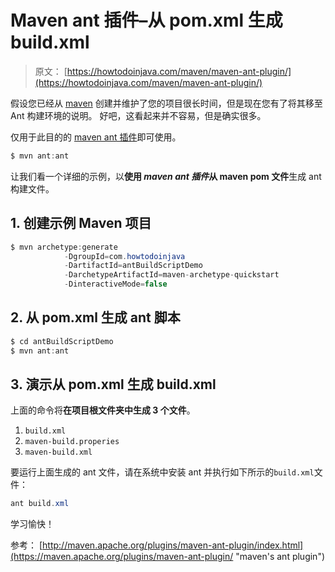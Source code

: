 # Maven ant 插件–从 pom.xml 生成 build.xml

> 原文： [https://howtodoinjava.com/maven/maven-ant-plugin/](https://howtodoinjava.com/maven/maven-ant-plugin/)

假设您已经从 [maven](//howtodoinjava.com/category/frameworks/maven/ "maven") 创建并维护了您的项目很长时间，但是现在您有了将其移至 Ant 构建环境的说明。 好吧，这看起来并不容易，但是确实很多。

仅用于此目的的 [maven ant 插件](https://maven.apache.org/plugins/maven-ant-plugin/ "maven's ant plugin")即可使用。

```java
$ mvn ant:ant

```

让我们看一个详细的示例，以**使用 *maven ant 插件*从 maven pom 文件**生成 ant 构建文件。

## 1\. 创建示例 Maven 项目

```java
$ mvn archetype:generate 
			-DgroupId=com.howtodoinjava 
			-DartifactId=antBuildScriptDemo
			-DarchetypeArtifactId=maven-archetype-quickstart 
			-DinteractiveMode=false

```

## 2\. 从 pom.xml 生成 ant 脚本

```java
$ cd antBuildScriptDemo
$ mvn ant:ant

```

## 3\. 演示从 pom.xml 生成 build.xml

上面的命令将**在项目根文件夹中生成 3 个文件**。

1.  `build.xml`
2.  `maven-build.properies`
3.  `maven-build.xml`

要运行上面生成的 ant 文件，请在系统中安装 ant 并执行如下所示的`build.xml`文件：

```java
ant build.xml

```

学习愉快！

参考： [http://maven.apache.org/plugins/maven-ant-plugin/index.html](https://maven.apache.org/plugins/maven-ant-plugin/ "maven's ant plugin")